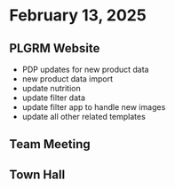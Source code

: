 # February 13, 2025

## PLGRM Website
- PDP updates for new product data
- new product data import
- update nutrition
- update filter data
- update filter app to handle new images
- update all other related templates

## Team Meeting

## Town Hall
